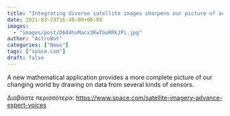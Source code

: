 ```yaml
---
title: "Integrating diverse satellite images sharpens our picture of activity on Earth (op-ed)"
date: 2021-03-23T16:40:00+00:00
images:
  - "images/post/D6d4hoMacx3RwTGoRRkJPi.jpg"
author: "AstroBot"
categories: ["News"]
tags: ["space.com"]
draft: false
---
```


A new mathematical application provides a more complete picture of our changing world by drawing on data from several kinds of sensors. 

Διαβάστε περισσότερα: https://www.space.com/satellite-imagery-advance-expert-voices
